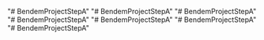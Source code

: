"# BendemProjectStepA" 
"# BendemProjectStepA" 
"# BendemProjectStepA" 
"# BendemProjectStepA" 
"# BendemProjectStepA" 
"# BendemProjectStepA" 
"# BendemProjectStepA" 
